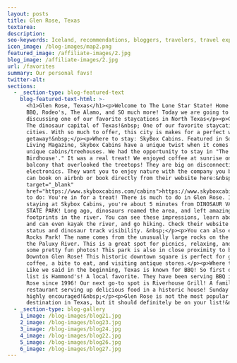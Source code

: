 ```yaml
---
layout: posts
title: Glen Rose, Texas
textarea:
description:
seo-keywords: Iceland, recommendations, bloggers, travelers, travel experts, iceland tours,
icon_image: /blog-images/map2.png
featured_image: /affiliate-images/2.jpg
blog_image: /affiliate-images/2.jpg
url: /favorites
summary: Our personal favs!
twitter-alt:
sections:
  - _section-type: blog-featured-text
    blog-featured-text-html: >-
      <h1>Glen Rose, Texas</h1><p>Welcome to The Lone Star State! Home of good
      BBQ, Rodeo's, The Alamo, and SO much more! Today we are going to be
      discussing one of our favorite staycations in North Texas</p><p>Glen Rose-
      The dinosaur capital of Texas!&nbsp; One of our favorite staycation
      cities. With so much to offer, this city is makes for a perfect weekend
      getaway!&nbsp;</p><p>Where to stay: SkyBox Cabins. Featured in Southern
      Living Magazine, Skybox Cabins have a unique twist when it comes to their
      unique cabins/treehouses. We had the opportunity to stay in "The
      Birdhouse'." It was a real treat! We enjoyed coffee at sunrise on our
      balcony that overlooked the treetops! They are big on disconnecting from
      electronics. They want you to enjoy nature with the company you bring. You
      can book on airbnb or book directly from their website here:&nbsp;<a
      target="_blank"
      href="https://www.skyboxcabins.com/cabins">https://www.skyboxcabins.com/cabins</a></p><p>What
      to do: You're in for a treat! There is much to do in Glen Rose. If you're
      staying at Skybox Cabins, you're about 5 minutes from DINOSAUR VALLEY
      STATE PARK! Long ago, dinosaurs roamed the area, and left amazing
      footprints in the river. You can see these impressions, learn about them,
      and can even kayak the river, and go hiking. Check their website for trail
      status and dinosaur track visibility. &nbsp;</p><p>You can also enjoy Big
      Rocks Park! The name comes from the unusually large rocks on the banks of
      the Paluxy River. This is a great spot for picnics, relaxing, and taking
      some pretty fun photos! This park is also in close proximity to beautiful
      Downton Glen Rose! This historic downtown square is perfect for grabbing
      coffee, a bite to eat, and visiting antique stores.</p><p>Where to eat:
      Like we said in the beginning, Texas is known for BBQ! So first on our
      list is Hammond's! A local favorite. They have been serving BBQ in Glen
      Rose since 1996! Our next go-to spot is Riverhouse Grill! A family owned
      restaurant serving up delicious food in a historic house! Sunday brunch is
      highly encouraged!&nbsp;</p><p>Glen Rose is not the most popular
      destination in Texas, but it should definitely be on your list!&nbsp;</p>
  - _section-type: blog-gallery
    1_image: /blog-images/blog21.jpg
    2_image: /blog-images/blog23.jpg
    3_image: /blog-images/blog24.jpg
    4_image: /blog-images/blog22.jpg
    5_image: /blog-images/blog26.jpg
    6_image: /blog-images/blog27.jpg
---
```

